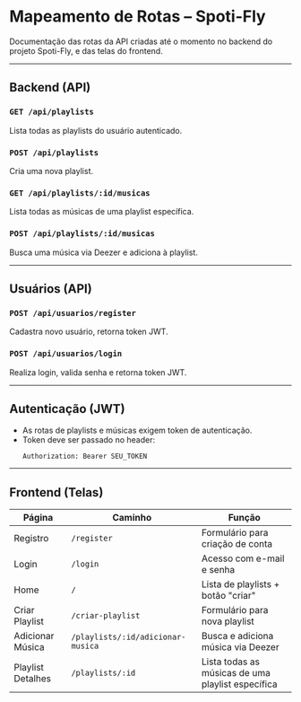 # Mapeamento de Rotas – Spoti-Fly

Documentação das rotas da API criadas até o momento no backend do projeto Spoti-Fly, e das telas do frontend.

---

## Backend (API)

### `GET /api/playlists`

Lista todas as playlists do usuário autenticado.

### `POST /api/playlists`

Cria uma nova playlist.

### `GET /api/playlists/:id/musicas`

Lista todas as músicas de uma playlist específica.

### `POST /api/playlists/:id/musicas`

Busca uma música via Deezer e adiciona à playlist.

---

## Usuários (API)

### `POST /api/usuarios/register`

Cadastra novo usuário, retorna token JWT.

### `POST /api/usuarios/login`

Realiza login, valida senha e retorna token JWT.

---

## Autenticação (JWT)

- As rotas de playlists e músicas exigem token de autenticação.
- Token deve ser passado no header:
  ```
  Authorization: Bearer SEU_TOKEN
  ```

---

## Frontend (Telas)

| Página            | Caminho                           | Função                                            |
| ----------------- | --------------------------------- | ------------------------------------------------- |
| Registro          | `/register`                       | Formulário para criação de conta                  |
| Login             | `/login`                          | Acesso com e-mail e senha                         |
| Home              | `/`                               | Lista de playlists + botão "criar"                |
| Criar Playlist    | `/criar-playlist`                 | Formulário para nova playlist                     |
| Adicionar Música  | `/playlists/:id/adicionar-musica` | Busca e adiciona música via Deezer                |
| Playlist Detalhes | `/playlists/:id`                  | Lista todas as músicas de uma playlist específica |
